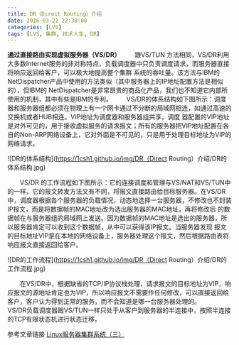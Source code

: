 ```yaml
---
title: DR（Direct Routing）介绍
date: 2016-03-22 22:30:08
categories: [LVS]
tags: [LVS, 集群, 技术人生, DR]
---
```

**通过直接路由实现虚拟服务器（VS/DR）**
&emsp;&emsp;跟VS/TUN 方法相同，VS/DR利用大多数Internet服务的非对称特点，负载调度器中只负责调度请求，而服务器直接将响应返回给客户，可以极大地提高整个集群 系统的吞吐量。该方法与IBM的NetDispatcher产品中使用的方法类似（其中服务器上的IP地址配置方法是相似的），但IBM的 NetDispatcher是非常昂贵的商品化产品，我们也不知道它内部所使用的机制，其中有些是IBM的专利。
&emsp;&emsp;VS/DR的体系结构如下图所示：调度器和服务器组都必须在物理上有一个网卡通过不分断的局域网相连，如通过高速的交换机或者HUB相连。VIP地址为调度器和服务器组共享，调度 器配置的VIP地址是对外可见的，用于接收虚拟服务的请求报文；所有的服务器把VIP地址配置在各自的Non-ARP网络设备上，它对外面是不可见的，只是用于处理目标地址为VIP的网络请求。

![DR的体系结构](https://1csh1.github.io/img/DR（Direct Routing）介绍/DR的体系结构.jpg)

&emsp;&emsp;VS/DR 的工作流程如下图所示：它的连接调度和管理与VS/NAT和VS/TUN中的一样，它的报文转发方法又有不同，将报文直接路由给目标服务器。在VS/DR 中，调度器根据各个服务器的负载情况，动态地选择一台服务器，不修改也不封装IP报文，而是将数据帧的MAC地址改为选出服务器的MAC地址，再将修改后 的数据帧在与服务器组的局域网上发送。因为数据帧的MAC地址是选出的服务器，所以服务器肯定可以收到这个数据帧，从中可以获得该IP报文。当服务器发现 报文的目标地址VIP是在本地的网络设备上，服务器处理这个报文，然后根据路由表将响应报文直接返回给客户。

![DR的工作流程](https://1csh1.github.io/img/DR（Direct Routing）介绍/DR的工作流程.jpg)

&emsp;&emsp;在VS/DR中，根据缺省的TCP/IP协议栈处理，请求报文的目标地址为VIP，响应报文的源地址肯定也为VIP，所以响应报文不需要作任何修改，可以直接返回给客户，客户认为得到正常的服务，而不会知道是哪一台服务器处理的。
&emsp;&emsp;VS/DR负载调度器跟VS/TUN一样只处于从客户到服务器的半连接中，按照半连接的TCP有限状态机进行状态迁移。

参考文章链接
[Linux服务器集群系统（三）](http://www.linuxvirtualserver.org/zh/lvs3.html)
